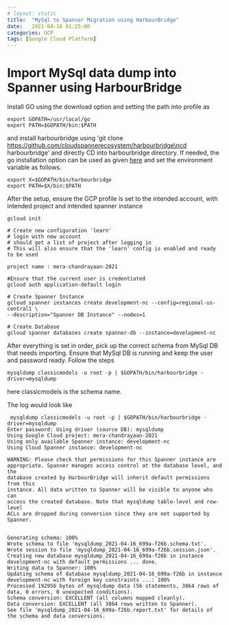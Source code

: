 ```yaml
---
# layout: static
title:  "MySql to Spanner Migration using HarbourBridge"
date:   2021-04-16 01:25:00
categories: GCP
tags: [Google Cloud Platform]
---
```


# Import MySql data dump into Spanner using HarbourBridge

Install GO using the download option and setting the path into profile as
```shell
export GOPATH=/usr/local/go
export PATH=$GOPATH/bin:$PATH
````

and install harbourbridge using 'git clone https://github.com/cloudspannerecosystem/harbourbridge\ncd harbourbridge'
and directly CD into harbourbridge directory. If needed, the go installation option can be used as given 
[here](https://github.com/cloudspannerecosystem/harbourbridge#installing-harbourbridge) and 
set the environment variable as follows.
```shell
export X=$GOPATH/bin/harbourbridge
export PATH=$X/bin:$PATH
```

After the setup, ensure the GCP profile is set to the intended account, with intended project and intended spanner instance
```shell
gcloud init

# Create new configuration 'learn'
# login with new account
# should get a list of project after logging in
# This will also ensure that the 'learn' config is enabled and ready to be used

project name : mera-chandrayaan-2021

#Ensure that the current user is credentiated
gcloud auth application-default login

# Create Spanner Instance
gcloud spanner instances create development-nc --config=regional-us-central1 \
--description="Spanner DB Instance" --nodes=1

# Create Database
gcloud spanner databases create spanner-db --instance=development-nc

```

After everything is set in order, pick up the correct schema from MySql DB that needs importing. Ensure that MySql DB is 
running and keep the user and password ready. Follow the steps

```shell
mysqldump classicmodels -u root -p | $GOPATH/bin/harbourbridge -driver=mysqldump
```

here classicmodels is the schema name.

The log would look like
```text
 mysqldump classicmodels -u root -p | $GOPATH/bin/harbourbridge -driver=mysqldump
Enter password: Using driver (source DB): mysqldump
Using Google Cloud project: mera-chandrayaan-2021
Using only available Spanner instance: development-nc
Using Cloud Spanner instance: development-nc

WARNING: Please check that permissions for this Spanner instance are
appropriate. Spanner manages access control at the database level, and the
database created by HarbourBridge will inherit default permissions from this
instance. All data written to Spanner will be visible to anyone who can
access the created database. Note that mysqldump table-level and row-level
ACLs are dropped during conversion since they are not supported by Spanner.


Generating schema: 100%
Wrote schema to file 'mysqldump_2021-04-16_699a-f26b.schema.txt'.
Wrote session to file 'mysqldump_2021-04-16_699a-f26b.session.json'.
Creating new database mysqldump_2021-04-16_699a-f26b in instance development-nc with default permissions ... done.
Writing data to Spanner: 100%
Updating schema of database mysqldump_2021-04-16_699a-f26b in instance development-nc with foreign key constraints ...: 100%
Processed 192956 bytes of mysqldump data (56 statements, 3864 rows of data, 0 errors, 0 unexpected conditions).
Schema conversion: EXCELLENT (all columns mapped cleanly).
Data conversion: EXCELLENT (all 3864 rows written to Spanner).
See file 'mysqldump_2021-04-16_699a-f26b.report.txt' for details of the schema and data conversions.
```
